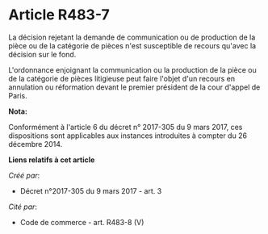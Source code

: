 # Article R483-7

La décision rejetant la demande de communication ou de production de la pièce ou de la catégorie de pièces n'est susceptible
de recours qu'avec la décision sur le fond. 

L'ordonnance enjoignant la communication ou la production de la pièce ou de la catégorie de pièces litigieuse peut faire
l'objet d'un recours en annulation ou réformation devant le premier président de la cour d'appel de Paris.

**Nota:**

Conformément à l'article 6 du décret n° 2017-305 du 9 mars 2017, ces dispositions sont applicables aux instances introduites
à compter du 26 décembre 2014.

**Liens relatifs à cet article**

_Créé par_:

  - Décret n°2017-305 du 9 mars 2017 - art. 3

_Cité par_:

  - Code de commerce - art. R483-8 (V)
